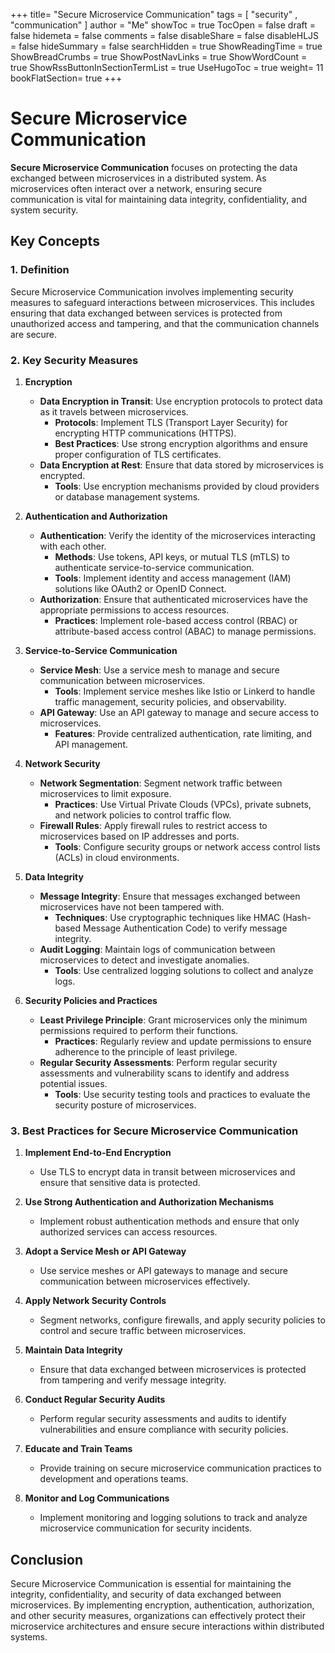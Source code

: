 +++
title= "Secure Microservice Communication"
tags = [ "security" , "communication" ]
author = "Me"
showToc = true
TocOpen = false
draft = false
hidemeta = false
comments = false
disableShare = false
disableHLJS = false
hideSummary = false
searchHidden = true
ShowReadingTime = true
ShowBreadCrumbs = true
ShowPostNavLinks = true
ShowWordCount = true
ShowRssButtonInSectionTermList = true
UseHugoToc = true
weight= 11
bookFlatSection= true
+++

# Secure Microservice Communication

**Secure Microservice Communication** focuses on protecting the data exchanged between microservices in a distributed system. As microservices often interact over a network, ensuring secure communication is vital for maintaining data integrity, confidentiality, and system security.

## Key Concepts

### 1. **Definition**

Secure Microservice Communication involves implementing security measures to safeguard interactions between microservices. This includes ensuring that data exchanged between services is protected from unauthorized access and tampering, and that the communication channels are secure.

### 2. **Key Security Measures**

1. **Encryption**
   - **Data Encryption in Transit**: Use encryption protocols to protect data as it travels between microservices.
     - **Protocols**: Implement TLS (Transport Layer Security) for encrypting HTTP communications (HTTPS).
     - **Best Practices**: Use strong encryption algorithms and ensure proper configuration of TLS certificates.
   - **Data Encryption at Rest**: Ensure that data stored by microservices is encrypted.
     - **Tools**: Use encryption mechanisms provided by cloud providers or database management systems.

2. **Authentication and Authorization**
   - **Authentication**: Verify the identity of the microservices interacting with each other.
     - **Methods**: Use tokens, API keys, or mutual TLS (mTLS) to authenticate service-to-service communication.
     - **Tools**: Implement identity and access management (IAM) solutions like OAuth2 or OpenID Connect.
   - **Authorization**: Ensure that authenticated microservices have the appropriate permissions to access resources.
     - **Practices**: Implement role-based access control (RBAC) or attribute-based access control (ABAC) to manage permissions.

3. **Service-to-Service Communication**
   - **Service Mesh**: Use a service mesh to manage and secure communication between microservices.
     - **Tools**: Implement service meshes like Istio or Linkerd to handle traffic management, security policies, and observability.
   - **API Gateway**: Use an API gateway to manage and secure access to microservices.
     - **Features**: Provide centralized authentication, rate limiting, and API management.

4. **Network Security**
   - **Network Segmentation**: Segment network traffic between microservices to limit exposure.
     - **Practices**: Use Virtual Private Clouds (VPCs), private subnets, and network policies to control traffic flow.
   - **Firewall Rules**: Apply firewall rules to restrict access to microservices based on IP addresses and ports.
     - **Tools**: Configure security groups or network access control lists (ACLs) in cloud environments.

5. **Data Integrity**
   - **Message Integrity**: Ensure that messages exchanged between microservices have not been tampered with.
     - **Techniques**: Use cryptographic techniques like HMAC (Hash-based Message Authentication Code) to verify message integrity.
   - **Audit Logging**: Maintain logs of communication between microservices to detect and investigate anomalies.
     - **Tools**: Use centralized logging solutions to collect and analyze logs.

6. **Security Policies and Practices**
   - **Least Privilege Principle**: Grant microservices only the minimum permissions required to perform their functions.
     - **Practices**: Regularly review and update permissions to ensure adherence to the principle of least privilege.
   - **Regular Security Assessments**: Perform regular security assessments and vulnerability scans to identify and address potential issues.
     - **Tools**: Use security testing tools and practices to evaluate the security posture of microservices.

### 3. **Best Practices for Secure Microservice Communication**

1. **Implement End-to-End Encryption**
   - Use TLS to encrypt data in transit between microservices and ensure that sensitive data is protected.

2. **Use Strong Authentication and Authorization Mechanisms**
   - Implement robust authentication methods and ensure that only authorized services can access resources.

3. **Adopt a Service Mesh or API Gateway**
   - Use service meshes or API gateways to manage and secure communication between microservices effectively.

4. **Apply Network Security Controls**
   - Segment networks, configure firewalls, and apply security policies to control and secure traffic between microservices.

5. **Maintain Data Integrity**
   - Ensure that data exchanged between microservices is protected from tampering and verify message integrity.

6. **Conduct Regular Security Audits**
   - Perform regular security assessments and audits to identify vulnerabilities and ensure compliance with security policies.

7. **Educate and Train Teams**
   - Provide training on secure microservice communication practices to development and operations teams.

8. **Monitor and Log Communications**
   - Implement monitoring and logging solutions to track and analyze microservice communication for security incidents.

## Conclusion

Secure Microservice Communication is essential for maintaining the integrity, confidentiality, and security of data exchanged between microservices. By implementing encryption, authentication, authorization, and other security measures, organizations can effectively protect their microservice architectures and ensure secure interactions within distributed systems.

